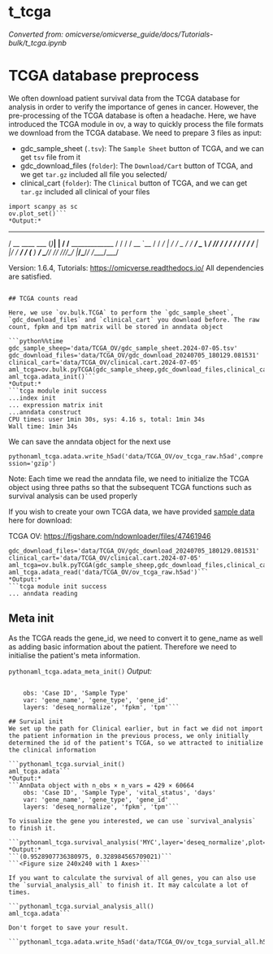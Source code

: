 # t_tcga
*Converted from: omicverse/omicverse_guide/docs/Tutorials-bulk/t_tcga.ipynb*

# TCGA database preprocess

We often download patient survival data from the TCGA database for analysis in order to verify the importance of genes in cancer. However, the pre-processing of the TCGA database is often a headache. Here, we have introduced the TCGA module in ov, a way to quickly process the file formats we download from the TCGA database. We need to prepare 3 files as input:

- gdc_sample_sheet (`.tsv`): The `Sample Sheet` button of TCGA, and we can get `tsv` file from it
- gdc_download_files (`folder`): The `Download/Cart` button of TCGA, and we get `tar.gz` included all file you selected/
- clinical_cart (`folder`): The `Clinical` button of TCGA, and we can get `tar.gz` included all clinical of your files

```pythonimport omicverse as ov
import scanpy as sc
ov.plot_set()```
*Output:*
```
   ____            _     _    __                  
  / __ \____ ___  (_)___| |  / /__  _____________ 
 / / / / __ `__ \/ / ___/ | / / _ \/ ___/ ___/ _ \ 
/ /_/ / / / / / / / /__ | |/ /  __/ /  (__  )  __/ 
\____/_/ /_/ /_/_/\___/ |___/\___/_/  /____/\___/                                              

Version: 1.6.4, Tutorials: https://omicverse.readthedocs.io/
All dependencies are satisfied.
```

## TCGA counts read

Here, we use `ov.bulk.TCGA` to perform the `gdc_sample_sheet`, `gdc_download_files` and `clinical_cart` you download before. The raw count, fpkm and tpm matrix will be stored in anndata object

```python%%time
gdc_sample_sheep='data/TCGA_OV/gdc_sample_sheet.2024-07-05.tsv'
gdc_download_files='data/TCGA_OV/gdc_download_20240705_180129.081531'
clinical_cart='data/TCGA_OV/clinical.cart.2024-07-05'
aml_tcga=ov.bulk.pyTCGA(gdc_sample_sheep,gdc_download_files,clinical_cart)
aml_tcga.adata_init()```
*Output:*
```tcga module init success
...index init
... expression matrix init
...anndata construct
CPU times: user 1min 30s, sys: 4.16 s, total: 1min 34s
Wall time: 1min 34s
```

We can save the anndata object for the next use

```pythonaml_tcga.adata.write_h5ad('data/TCGA_OV/ov_tcga_raw.h5ad',compression='gzip')```

Note: Each time we read the anndata file, we need to initialize the TCGA object using three paths so that the subsequent TCGA functions such as survival analysis can be used properly

If you wish to create your own TCGA data, we have provided [sample data](https://figshare.com/ndownloader/files/47461946) here for download:

TCGA OV: https://figshare.com/ndownloader/files/47461946

```pythongdc_sample_sheep='data/TCGA_OV/gdc_sample_sheet.2024-07-05.tsv'
gdc_download_files='data/TCGA_OV/gdc_download_20240705_180129.081531'
clinical_cart='data/TCGA_OV/clinical.cart.2024-07-05'
aml_tcga=ov.bulk.pyTCGA(gdc_sample_sheep,gdc_download_files,clinical_cart)
aml_tcga.adata_read('data/TCGA_OV/ov_tcga_raw.h5ad')```
*Output:*
```tcga module init success
... anndata reading
```

## Meta init
As the TCGA reads the gene_id, we need to convert it to gene_name as well as adding basic information about the patient. Therefore we need to initialise the patient's meta information.

```pythonaml_tcga.adata_meta_init()```
*Output:*
```...anndata meta init ['gene_name', 'gene_type'] ['Case ID', 'Sample Type']
```
```AnnData object with n_obs × n_vars = 429 × 60664
    obs: 'Case ID', 'Sample Type'
    var: 'gene_name', 'gene_type', 'gene_id'
    layers: 'deseq_normalize', 'fpkm', 'tpm'```

## Survial init
We set up the path for Clinical earlier, but in fact we did not import the patient information in the previous process, we only initially determined the id of the patient's TCGA, so we attracted to initialize the clinical information

```pythonaml_tcga.survial_init()
aml_tcga.adata```
*Output:*
```AnnData object with n_obs × n_vars = 429 × 60664
    obs: 'Case ID', 'Sample Type', 'vital_status', 'days'
    var: 'gene_name', 'gene_type', 'gene_id'
    layers: 'deseq_normalize', 'fpkm', 'tpm'```

To visualize the gene you interested, we can use `survival_analysis` to finish it. 

```pythonaml_tcga.survival_analysis('MYC',layer='deseq_normalize',plot=True)```
*Output:*
```(0.9528907736380975, 0.328984565709021)```
```<Figure size 240x240 with 1 Axes>```

If you want to calculate the survival of all genes, you can also use the `survial_analysis_all` to finish it. It may calculate a lot of times.

```pythonaml_tcga.survial_analysis_all()
aml_tcga.adata```

Don't forget to save your result.

```pythonaml_tcga.adata.write_h5ad('data/TCGA_OV/ov_tcga_survial_all.h5ad',compression='gzip')```

